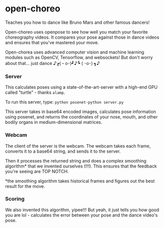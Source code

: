 # open-choreo
Teaches you how to dance like Bruno Mars and other famous dancers!

Open-choreo uses openpose to see how well you match your favorite choreography videos. It compares your pose against those in dance videos and ensures that you've mastered your move.

Open-chorea uses advanced computer vision and machine learning modules such as OpenCV, Tensorflow, and websockets! But don't worry about that... just dance ♪┏(・o･)┛♪┗ ( ･o･) ┓♪


### Server

This calculates poses using a state-of-the-art-server with a high-end GPU called "turtle" - thanks `alamp`.

To run this server, type:
`python posenet-python server.py`

This server takes in base64 encoded images, calculates pose information using posenet, and returns the coordinates of your nose, mouth, and other bodily organs in medium-dimensional matrices.

### Webcam

The client of the server is the webcam. The webcam takes each frame, converts it to a base64 string, and sends it to the server.

Then it processes the returned string and does a complex smoothing algorithm* that we invented ourselves (!!!). This ensures that the feedback you're seeing are TOP NOTCH.

*the smoothing algorithm takes historical frames and figures out the best result for the move.

### Scoring

We also invented this algorithm, yipee!!! But yeah, it just tells you how good you are lol - calculates the error between your pose and the dance video's pose.
